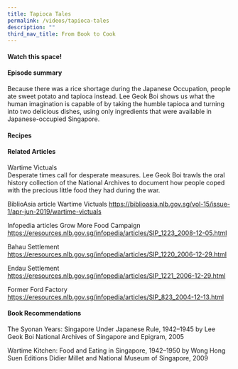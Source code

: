 ```yaml
---
title: Tapioca Tales
permalink: /videos/tapioca-tales
description: ""
third_nav_title: From Book to Cook
---
```

#### Watch this space! ####


#### **Episode summary** ####
Because there was a rice shortage during the Japanese Occupation, people ate sweet potato and tapioca instead. Lee Geok Boi shows us what the human imagination is capable of by taking the humble tapioca and turning into two delicious dishes, using only ingredients that were available in Japanese-occupied Singapore.

#### **Recipes**

#### **Related Articles**
<a style="text-decoration: none;" href="/vol-15/issue-1/apr-jun-2019/wartime-victuals">Wartime Victuals</a>
<br>Desperate times call for desperate measures. Lee Geok Boi trawls the oral history collection of the National Archives to document how people coped with the precious little food they had during the war.


BiblioAsia article
Wartime Victuals
https://biblioasia.nlb.gov.sg/vol-15/issue-1/apr-jun-2019/wartime-victuals

Infopedia articles 
Grow More Food Campaign
https://eresources.nlb.gov.sg/infopedia/articles/SIP_1223_2008-12-05.html 

Bahau Settlement
https://eresources.nlb.gov.sg/infopedia/articles/SIP_1220_2006-12-29.html

Endau Settlement
https://eresources.nlb.gov.sg/infopedia/articles/SIP_1221_2006-12-29.html

Former Ford Factory 
https://eresources.nlb.gov.sg/infopedia/articles/SIP_823_2004-12-13.html 


#### **Book Recommendations**



The Syonan Years: Singapore Under Japanese Rule, 1942–1945 
by Lee Geok Boi
National Archives of Singapore and Epigram, 2005
 
Wartime Kitchen: Food and Eating in Singapore, 1942–1950
by Wong Hong Suen
Editions Didier Millet and National Museum of Singapore, 2009
